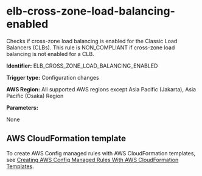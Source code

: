 # elb\-cross\-zone\-load\-balancing\-enabled<a name="elb-cross-zone-load-balancing-enabled"></a>

Checks if cross\-zone load balancing is enabled for the Classic Load Balancers \(CLBs\)\. This rule is NON\_COMPLIANT if cross\-zone load balancing is not enabled for a CLB\. 

**Identifier:** ELB\_CROSS\_ZONE\_LOAD\_BALANCING\_ENABLED

**Trigger type:** Configuration changes

**AWS Region:** All supported AWS regions except Asia Pacific \(Jakarta\), Asia Pacific \(Osaka\) Region

**Parameters:**

None  

## AWS CloudFormation template<a name="w79aac11c32c17b7d289c15"></a>

To create AWS Config managed rules with AWS CloudFormation templates, see [Creating AWS Config Managed Rules With AWS CloudFormation Templates](aws-config-managed-rules-cloudformation-templates.md)\.